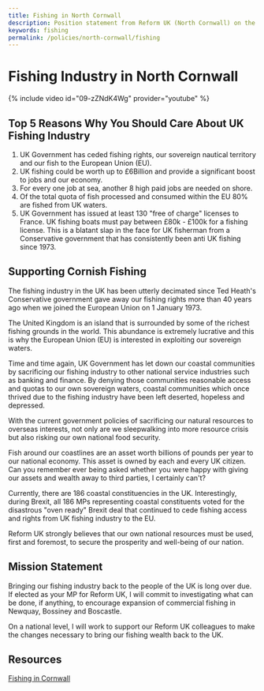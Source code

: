 ```yaml
---
title: Fishing in North Cornwall
description: Position statement from Reform UK (North Cornwall) on the fishing industry in Cornwall.
keywords: fishing
permalink: /policies/north-cornwall/fishing
---
```


# Fishing Industry in North Cornwall

{% include video id="09-zZNdK4Wg" provider="youtube" %}

## Top 5 Reasons Why You Should Care About UK Fishing Industry

1. UK Government has ceded fishing rights, our sovereign nautical territory and our fish to the European Union (EU).
2. UK fishing could be worth up to £6Billion and provide a significant boost to jobs and our economy.
3. For every one job at sea, another 8 high paid jobs are needed on shore.
4. Of the total quota of fish processed and consumed within the EU
80% are fished from UK waters.
5. UK Government has issued at least 130 "free of charge" licenses to France. UK fishing boats must pay
between £80k - £100k for a fishing license. This is a blatant slap in the face for UK fisherman from a Conservative
government that has consistently been anti UK fishing since 1973.


## Supporting Cornish Fishing
The fishing industry in the UK has been utterly decimated since Ted Heath's Conservative government gave away our
fishing rights more than 40 years ago when we joined the European Union on 1 January 1973.

The United Kingdom is an island that is surrounded by some of the richest fishing grounds in the world. This
abundance is extremely lucrative and this is why the European Union (EU) is interested in exploiting our
sovereign waters.

Time and time again, UK Government has let down our coastal communities by sacrificing our fishing industry
to other national service industries such as banking and finance.
By denying those communities reasonable access and quotas to our own sovereign waters, coastal communities which once thrived
due to the fishing industry have been left deserted, hopeless and depressed.

With the current government policies of sacrificing our natural resources to overseas interests, not only are
we sleepwalking into more resource crisis but also risking our own national food security.

Fish around our coastlines are an asset worth billions of pounds per year to our national economy.
This asset is owned by each and every UK citizen. Can you remember ever being asked whether you were happy
with giving our assets and wealth away to third parties, I certainly can't?

Currently, there are 186 coastal constituencies in the UK. Interestingly, during Brexit, all 186 MPs
representing coastal constituents voted for the disastrous "oven ready" Brexit deal that continued to cede
fishing access and rights from UK fishing industry to the EU.

Reform UK strongly believes that our own national resources must be used, first and foremost, to secure the prosperity
and well-being of our nation.


## Mission Statement
Bringing our fishing industry back to the people of the UK is long over due. If elected as your MP for Reform UK,
I will commit to investigating what can be done, if anything, to encourage expansion of commercial fishing in Newquay,
Bossiney and Boscastle.

On a national level, I will work to support our Reform UK colleagues to make the changes necessary to bring our
fishing wealth back to the UK.

## Resources
[Fishing in Cornwall][1]

[1]: https://en.wikipedia.org/wiki/Fishing_in_Cornwall
